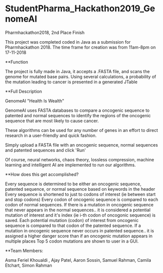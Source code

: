 # StudentPharma_Hackathon2019_GenomeAI
Pharmhackathon2018, 2nd Place Finish

This project was completed coded in Java as a submission for Pharmhackathon 2018. The time frame for creation was from 11am-8pm on 17-11-2018

**Function

The project is fully made in Java, it accepts a .FASTA file, and scans the genome for mutated base pairs. Using several calculations, a probability of the mutation leading to cancer is presented in a generated JTable

**Full Description

GenomeAI "Health Is Wealth"

GenomeAI uses FASTA databases to compare a oncogenic sequence to patented and normal sequences to identify the regions of the oncogenic sequence that are most likely to cause cancer.

These algorithms can be used for any number of genes in an effort to direct research in a user-friendly and quick fashion.

Simply upload a FASTA file with an oncogenic sequence, normal sequences and patented sequences and click 'Run'

Of course, neural networks, chaos theory, lossless compression, machine learning and intelligent AI are implemented to run our algorithms.

**How does this get accomplished?

Every sequence is determined to be either an oncogenic sequence, patented sequence, or normal sequence based on keywords in the header
Every sequence is shortened to just to codons of interest (ie between start and stop codons)
Every codon of oncogenic sequence is compared to each codon of normal sequences. If there is a mutation in oncogenic sequence that never appears in the normal sequences.. it is considered a potential mutation of interest and it's index (ie i-th codon of oncogonic sequence) is saved.
Each potential mutation (codon) of interest from oncogenic sequence is compared to that codon of the patented sequence.
If a mutation in oncogenic sequence never occurs in patented sequence.. it is assigned a higher danger score than if an oncogenic mutation appears in multiple places
Top 5 codon mutations are shown to user in a GUI.

**Team Members:

Asma Feriel Khoualdi , Ajay Patel, Aaron Sossin, Samuel Rahman, Camila Etchart, Simon Rahman
